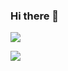 ### Hi there 👋

![](https://komarev.com/ghpvc/?username=TheBigEye&color=yellow)

![](https://github-readme-stats.vercel.app/api?username=TheBigEye&bg_color=30,e96443,904e95&title_color=fff&text_color=fff)
